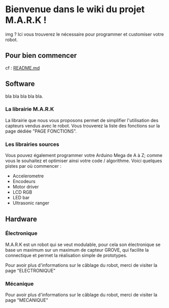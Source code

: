 # Bienvenue dans le wiki du projet M.A.R.K ! 
img ?
Ici vous trouverez le nécessaire pour programmer et customiser votre robot. <br />

## Pour bien commencer 
cf : [README.md](https://github.com/generationrobots-lab/MARK/blob/master/README.md)

## Software
bla bla bla bla bla.
### La librairie M.A.R.K
La librairie que nous vous proposons permet de simplifier l'utilisation des capteurs vendus avec le robot.  Vous trouverez la liste des fonctions sur la page dédiée "PAGE FONCTIONS".
### Les librairies sources
Vous pouvez également programmer votre Arduino Mega de A à Z; comme vous le souhaitez et optimiser ainsi votre code / algorithme. Voici quelques pistes par où commencer : 
* Accelerometre
* Encodeurs
* Motor driver
* LCD RGB
* LED bar
* Ultrasonic ranger

## Hardware

### Électronique <br />
M.A.R.K est un robot qui se veut modulable, pour cela son électronique se base un maximum sur un maximum de capteur GROVE, qui facilite la connectique et permet la réalisation simple de prototypes. 

Pour avoir plus d'informations sur le câblage du robot, merci de visiter la page "ELECTRONIQUE"
### Mécanique
Pour avoir plus d'informations sur le câblage du robot, merci de visiter la page "MECANIQUE"
